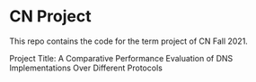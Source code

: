 # CN Project 
This repo contains the code for the term project of CN Fall 2021.

Project Title: A Comparative Performance Evaluation of DNS Implementations Over Different Protocols 

